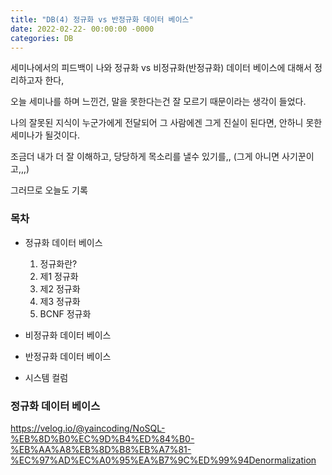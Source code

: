 ```yaml
---
title: "DB(4) 정규화 vs 반정규화 데이터 베이스"
date: 2022-02-22- 00:00:00 -0000
categories: DB
---
```


세미나에서의 피드백이 나와 정규화 vs 비정규화(반정규화) 데이터 베이스에 대해서 정리하고자 한다,

오늘 세미나를 하며 느낀건, 말을 못한다는건 잘 모르기 때문이라는 생각이 들었다.

나의 잘못된 지식이 누군가에게 전달되어 그 사람에겐 그게 진실이 된다면, 안하니 못한 세미나가 될것이다.

조금더 내가 더 잘 이해하고, 당당하게 목소리를 낼수 있기를,, (그게 아니면 사기꾼이고,,,)

그러므로 오늘도 기록

### 목차
- 정규화 데이터 베이스
    1. 정규화란?
    2. 제1 정규화
    3. 제2 정규화
    4. 제3 정규화
    5. BCNF 정규화
- 비정규화 데이터 베이스
- 반정규화 데이터 베이스

- 시스템 컬럼


### 정규화 데이터 베이스




https://velog.io/@yaincoding/NoSQL-%EB%8D%B0%EC%9D%B4%ED%84%B0-%EB%AA%A8%EB%8D%B8%EB%A7%81-%EC%97%AD%EC%A0%95%EA%B7%9C%ED%99%94Denormalization